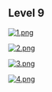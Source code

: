 ## Level 9

[![1.png](https://i.postimg.cc/Kjsgxgwv/1.png)](https://postimg.cc/JHZhQtR9)

[![2.png](https://i.postimg.cc/wBdRqzfJ/2.png)](https://postimg.cc/bZ3wg7jN)

[![3.png](https://i.postimg.cc/PxSCQwtz/3.png)](https://postimg.cc/R6nCMqJN)

[![4.png](https://i.postimg.cc/pXwpCxt7/4.png)](https://postimg.cc/GHjL3WtJ)
